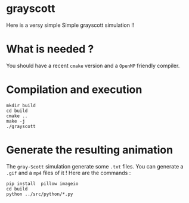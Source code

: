 # grayscott
Here is a versy simple Simple grayscott simulation !!


# What is needed ? 
You should have a recent `cmake` version and a `OpenMP` friendly compiler. 


# Compilation and execution
```
mkdir build
cd build
cmake ..
make -j 
./grayscott
```

# Generate the resulting animation
The `gray-Scott` simulation generate some `.txt` files. You can generate a `.gif` and a `mp4` files of it ! 
Here are the commands : 

```
pip install  pillow imageio
cd build
python ../src/python/*.py
```
